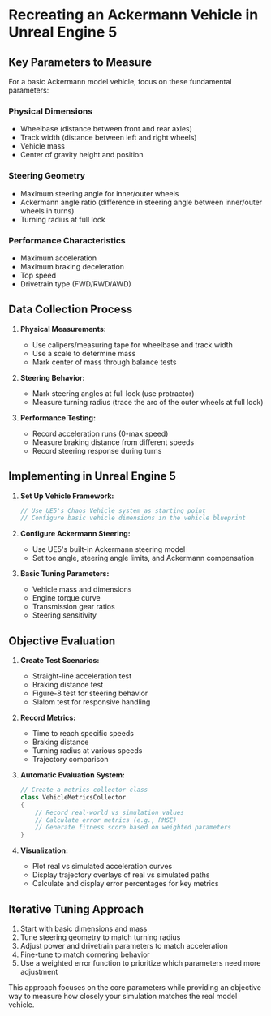 # Recreating an Ackermann Vehicle in Unreal Engine 5

## Key Parameters to Measure

For a basic Ackermann model vehicle, focus on these fundamental parameters:

### Physical Dimensions
- Wheelbase (distance between front and rear axles)
- Track width (distance between left and right wheels)
- Vehicle mass
- Center of gravity height and position

### Steering Geometry
- Maximum steering angle for inner/outer wheels
- Ackermann angle ratio (difference in steering angle between inner/outer wheels in turns)
- Turning radius at full lock

### Performance Characteristics
- Maximum acceleration
- Maximum braking deceleration
- Top speed
- Drivetrain type (FWD/RWD/AWD)

## Data Collection Process

1. **Physical Measurements:**
   - Use calipers/measuring tape for wheelbase and track width
   - Use a scale to determine mass
   - Mark center of mass through balance tests

2. **Steering Behavior:**
   - Mark steering angles at full lock (use protractor)
   - Measure turning radius (trace the arc of the outer wheels at full lock)

3. **Performance Testing:**
   - Record acceleration runs (0-max speed)
   - Measure braking distance from different speeds
   - Record steering response during turns

## Implementing in Unreal Engine 5

1. **Set Up Vehicle Framework:**
   ```cpp
   // Use UE5's Chaos Vehicle system as starting point
   // Configure basic vehicle dimensions in the vehicle blueprint
   ```

2. **Configure Ackermann Steering:**
   - Use UE5's built-in Ackermann steering model
   - Set toe angle, steering angle limits, and Ackermann compensation

3. **Basic Tuning Parameters:**
   - Vehicle mass and dimensions
   - Engine torque curve
   - Transmission gear ratios 
   - Steering sensitivity

## Objective Evaluation

1. **Create Test Scenarios:**
   - Straight-line acceleration test
   - Braking distance test
   - Figure-8 test for steering behavior
   - Slalom test for responsive handling

2. **Record Metrics:**
   - Time to reach specific speeds
   - Braking distance
   - Turning radius at various speeds
   - Trajectory comparison

3. **Automatic Evaluation System:**
   ```cpp
   // Create a metrics collector class
   class VehicleMetricsCollector
   {
       // Record real-world vs simulation values
       // Calculate error metrics (e.g., RMSE)
       // Generate fitness score based on weighted parameters
   }
   ```

4. **Visualization:**
   - Plot real vs simulated acceleration curves
   - Display trajectory overlays of real vs simulated paths
   - Calculate and display error percentages for key metrics

## Iterative Tuning Approach

1. Start with basic dimensions and mass
2. Tune steering geometry to match turning radius
3. Adjust power and drivetrain parameters to match acceleration
4. Fine-tune to match cornering behavior
5. Use a weighted error function to prioritize which parameters need more adjustment

This approach focuses on the core parameters while providing an objective way to measure how closely your simulation matches the real model vehicle.
